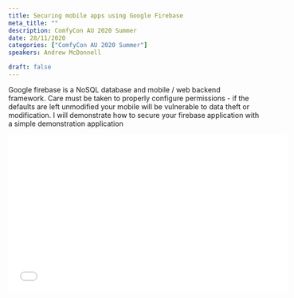```yaml
---
title: Securing mobile apps using Google Firebase
meta_title: ""
description: ComfyCon AU 2020 Summer
date: 28/11/2020
categories: ["ComfyCon AU 2020 Summer"]
speakers: Andrew McDonnell

draft: false
---
```

Google firebase is a NoSQL database and mobile / web backend framework. Care must be taken to properly configure permissions - if the defaults are left unmodified your mobile will be vulnerable to data theft or modification. I will demonstrate how to secure your firebase application with a simple demonstration application

<iframe width="560" height="315" src="None" title="YouTube video player" frameborder="0" allow="accelerometer; autoplay; clipboard-write; encrypted-media; gyroscope; picture-in-picture; web-share" allowfullscreen></iframe>